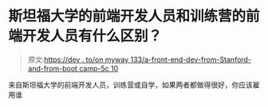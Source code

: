 # 斯坦福大学的前端开发人员和训练营的前端开发人员有什么区别？

> 原文:[https://dev . to/on myway 133/a-front-end-dev-from-Stanford-and-from-boot camp-5c 10](https://dev.to/onmyway133/what-is-the-difference-between-a-front-end-dev-from-stanford-and-from-bootcamp--5c10)

来自斯坦福大学的前端开发人员，训练营或自学，如果两者都做得很好，你应该雇用谁